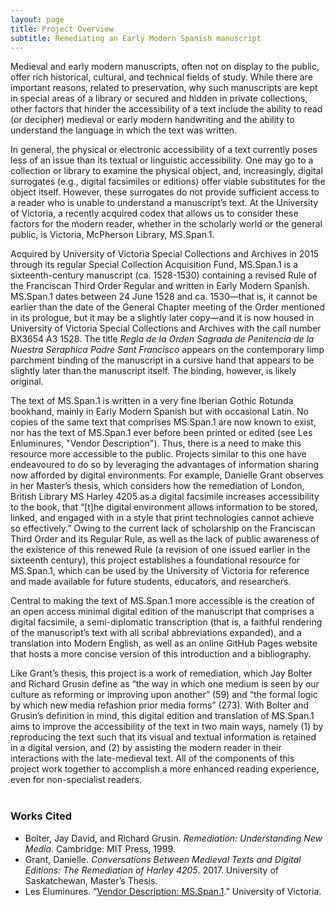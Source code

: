 ```yaml
---
layout: page
title: Project Overview
subtitle: Remediating an Early Modern Spanish manuscript
---
```


Medieval and early modern manuscripts, often not on display to the public, offer rich historical, cultural, and technical fields of study. While there are important reasons, related to preservation, why such manuscripts are kept in special areas of a library or secured and hidden in private collections, other factors that hinder the accessibility of a text include the ability to read (or decipher) medieval or early modern handwriting and the ability to understand the language in which the text was written.

In general, the physical or electronic accessibility of a text currently poses less of an issue than its textual or linguistic accessibility. One may go to a collection or library to examine the physical object, and, increasingly, digital surrogates (e.g., digital facsimiles or editions) offer viable substitutes for the object itself. However, these surrogates do not provide sufficient access to a reader who is unable to understand a manuscript’s text. At the University of Victoria, a recently acquired codex that allows us to consider these factors for the modern reader, whether in the scholarly world or the general public, is Victoria, McPherson Library, MS.Span.1.

Acquired by University of Victoria Special Collections and Archives in 2015 through its regular Special Collection Acquisition Fund, MS.Span.1 is a sixteenth-century manuscript (ca. 1528-1530) containing a revised Rule of the Franciscan Third Order Regular and written in Early Modern Spanish. MS.Span.1 dates between 24 June 1528 and ca. 1530—that is, it cannot be earlier than the date of the General Chapter meeting of the Order mentioned in its prologue, but it may be a slightly later copy—and it is now housed in University of Victoria Special Collections and Archives with the call number BX3654 A3 1528. The title _Regla de la Orden Sagrada de Penitencia de la Nuestra Seraphica Padre Sant Francisco_ appears on the contemporary limp parchment binding of the manuscript in a cursive hand that appears to be slightly later than the manuscript itself. The binding, however, is likely original.

The text of MS.Span.1 is written in a very fine Iberian Gothic Rotunda bookhand,  mainly in Early Modern Spanish but with occasional Latin. No copies of the same text that comprises MS.Span.1 are now known to exist, nor has the text of MS.Span.1 ever before been printed or edited (see Les Enluminures, "Vendor Description").  Thus, there is a need to make this resource more accessible to the public. Projects similar to this one have endeavoured to do so by leveraging the advantages of information sharing now afforded by digital environments. For example, Danielle Grant observes in her Master’s thesis, which considers how the remediation of London, British Library MS Harley 4205 as a digital facsimile increases accessibility to the book, that “[t]he digital environment allows information to be stored, linked, and engaged with in a style that print technologies cannot achieve so effectively.”  Owing to the current lack of scholarship on the Franciscan Third Order and its Regular Rule, as well as the lack of public awareness of the existence of this renewed Rule (a revision of one issued earlier in the sixteenth century),  this project establishes a foundational resource for MS.Span.1, which can be used by the University of Victoria for reference and made available for future students, educators, and researchers.

Central to making the text of MS.Span.1 more accessible is the creation of an open access minimal digital edition of the manuscript that comprises a digital facsimile, a semi-diplomatic transcription (that is, a faithful rendering of the manuscript’s text with all scribal abbreviations expanded), and a translation into Modern English, as well as an online GitHub Pages website that hosts a more concise version of this introduction and a bibliography.

Like Grant’s thesis, this project is a work of remediation, which Jay Bolter and Richard Grusin define as “the way in which one medium is seen by our culture as reforming or improving upon another” (59) and “the formal logic by which new media refashion prior media forms” (273). With Bolter and Grusin’s definition in mind, this digital edition and translation of MS.Span.1 aims to improve the accessibility of the text in two main ways, namely (1) by reproducing the text such that its visual and textual information is retained in a digital version, and (2) by assisting the modern reader in their interactions with the late-medieval text.  All of the components of this project work together to accomplish a more enhanced reading experience, even for non-specialist readers.
<br>
<br>
### Works Cited
- Bolter, Jay David, and Richard Grusin. _Remediation: Understanding New Media_. Cambridge: MIT Press, 1999.
- Grant, Danielle. _Conversations Between Medieval Texts and Digital Editions: The Remediation of Harley 4205_. 2017. University of Saskatchewan, Master’s Thesis.
- Les Eluminures. “[Vendor Description: MS.Span.1](https://www.uvic.ca/library/locations/home/spcoll/documents/MsSpan1.pdf).” University of Victoria.
